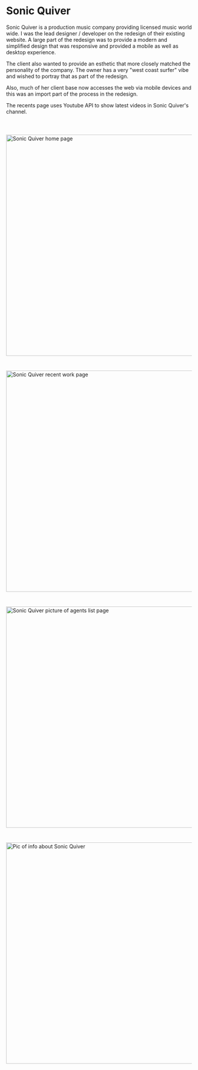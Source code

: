 # Sonic Quiver

Sonic Quiver is a production music company providing licensed music world wide. I was the lead designer / developer on the redesign of their existing website. A large part of the redesign was to provide a modern and simplified design that was responsive and provided a mobile as well as desktop experience.

The client also wanted to provide an esthetic that more closely matched the personality of the company. The owner has a very "west coast surfer" vibe and wished to portray that as part of the redesign.

Also, much of her client base now accesses the web via mobile devices and this was an import part of the process in the redesign.


The recents page uses Youtube API to show latest videos in Sonic Quiver's channel.


<img src="/images/work-sonic/home.jpg" alt="Sonic Quiver home page" style="width: 600px; margin: 40px 0">
<img src="/images/work-sonic/recents.jpg" alt="Sonic Quiver recent work page" style="width: 600px; margin-bottom: 40px">
<img src="/images/work-sonic/agents.jpg" alt="Sonic Quiver picture of agents list page" style="width: 600px; margin-bottom: 40px">
<img src="/images/work-sonic/about.jpg" alt="Pic of info about Sonic Quiver" style="width: 600px">

